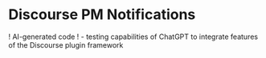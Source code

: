# Discourse PM Notifications

! AI-generated code ! - testing capabilities of ChatGPT to integrate features of the Discourse plugin framework
